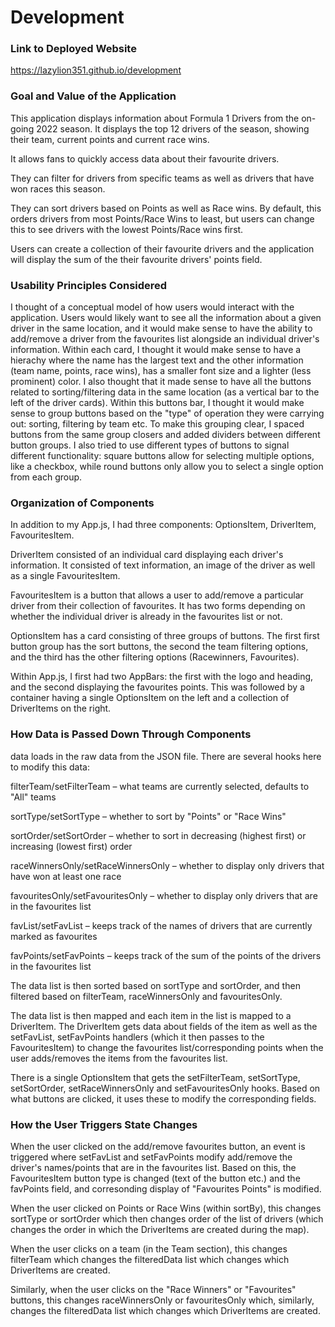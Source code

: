 # Development

### Link to Deployed Website

https://lazylion351.github.io/development

### Goal and Value of the Application

This application displays information about Formula 1 Drivers from the on-going 2022 season. It displays the top 12 drivers of the season, showing their team, current points and current race wins. 

It allows fans to quickly access data about their favourite drivers. 

They can filter for drivers from specific teams as well as drivers that have won races this season. 

They can sort drivers based on Points as well as Race wins. By default, this orders drivers from most Points/Race Wins to least, but users can change this to see drivers with the lowest Points/Race wins first.

Users can create a collection of their favourite drivers and the application will display the sum of the their favourite drivers' points field.

### Usability Principles Considered

I thought of a conceptual model of how users would interact with the application. Users would likely want to see all the information about a given driver in the same location, and it would make sense to have the ability to add/remove a driver from the favourites list alongside an individual driver's information. Within each card, I thought it would make sense to have a hierachy where the name has the largest text and the other information (team name, points, race wins), has a smaller font size and a lighter (less prominent) color. I also thought that it made sense to have all the buttons related to sorting/filtering data in the same location (as a vertical bar to the left of the driver cards). Within this buttons bar, I thought it would make sense to group buttons based on the "type" of operation they were carrying out: sorting, filtering by team etc. To make this grouping clear, I spaced buttons from the same group closers and added dividers between different button groups. I also tried to use different types of buttons to signal different functionality: square buttons allow for selecting multiple options, like a checkbox, while round buttons only allow you to select a single option from each group. 

### Organization of Components

In addition to my App.js, I had three components: OptionsItem, DriverItem, FavouritesItem.

DriverItem consisted of an individual card displaying each driver's information. It consisted of text information, an image of the driver as well as a single FavouritesItem.

FavouritesItem is a button that allows a user to add/remove a particular driver from their collection of favourites. It has two forms depending on whether the individual driver is already in the favourites list or not.

OptionsItem has a card consisting of three groups of buttons. The first first button group has the sort buttons, the second the team filtering options, and the third has the other filtering options (Racewinners, Favourites).

Within App.js, I first had two AppBars: the first with the logo and heading, and the second displaying the favourites points. This was followed by a container having a single OptionsItem on the left and a collection of DriverItems on the right.

### How Data is Passed Down Through Components

data loads in the raw data from the JSON file. There are several hooks here to modify this data:

filterTeam/setFilterTeam – what teams are currently selected, defaults to "All" teams

sortType/setSortType – whether to sort by "Points" or "Race Wins"

sortOrder/setSortOrder – whether to sort in decreasing (highest first) or increasing (lowest first) order

raceWinnersOnly/setRaceWinnersOnly – whether to display only drivers that have won at least one race

favouritesOnly/setFavouritesOnly – whether to display only drivers that are in the favourites list

favList/setFavList – keeps track of the names of drivers that are currently marked as favourites

favPoints/setFavPoints – keeps track of the sum of the points of the drivers in the favourites list

The data list is then sorted based on sortType and sortOrder, and then filtered based on filterTeam, raceWinnersOnly and favouritesOnly.

The data list is then mapped and each item in the list is mapped to a DriverItem. The DriverItem gets data about fields of the item as well as the setFavList, setFavPoints handlers (which it then passes to the FavouritesItem) to change the favourites list/corresponding points when the user adds/removes the items from the favourites list.

There is a single OptionsItem that gets the setFilterTeam, setSortType, setSortOrder, setRaceWinnersOnly and setFavouritesOnly hooks. Based on what buttons are clicked, it uses these to modify the corresponding fields.

### How the User Triggers State Changes

When the user clicked on the add/remove favourites button, an event is triggered where setFavList and setFavPoints modify add/remove the driver's names/points that are in the favourites list. Based on this, the FavouritesItem button type is changed (text of the button etc.) and the favPoints field, and corresonding display of "Favourites Points" is modified.

When the user clicked on Points or Race Wins (within sortBy), this changes sortType or sortOrder  which then changes order of the list of drivers (which changes the order in which the DriverItems are created during the map). 

When the user clicks on a team (in the Team section), this changes filterTeam which changes the filteredData list which changes which DriverItems are created.

Similarly, when the user clicks on the "Race Winners" or "Favourites" buttons, this changes raceWinnersOnly or favouritesOnly which, similarly, changes  the filteredData list which changes which DriverItems are created.

